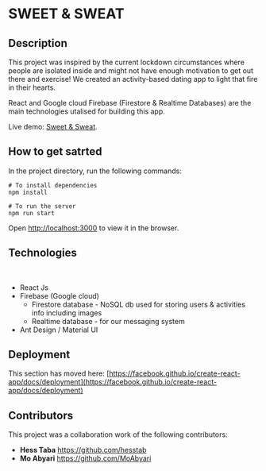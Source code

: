 # SWEET & SWEAT

## Description

This project was inspired by the current lockdown circumstances where people are isolated inside and might not have enough motivation to get out there and exercise! We created an activity-based dating app to light that fire in their hearts.

React and Google cloud Firebase (Firestore & Realtime Databases) are the main technologies utalised for building this app.

Live demo: [Sweet & Sweat](https://sweet-sweat.web.app/).


## How to get satrted

In the project directory, run the following commands:

```
# To install dependencies
npm install

# To run the server
npm run start
```

Open [http://localhost:3000](http://localhost:3000) to view it in the browser.

## Technologies
​
* React Js
* Firebase (Google cloud)
    * Firestore database - NoSQL db used for storing users & activities info including images
    * Realtime database - for our messaging system
* Ant Design / Material UI


## Deployment

This section has moved here: [https://facebook.github.io/create-react-app/docs/deployment](https://facebook.github.io/create-react-app/docs/deployment)

## Contributors

This project was a collaboration work of the following contributors:

* **Hess Taba** https://github.com/hesstab
* **Mo Abyari** https://github.com/MoAbyari